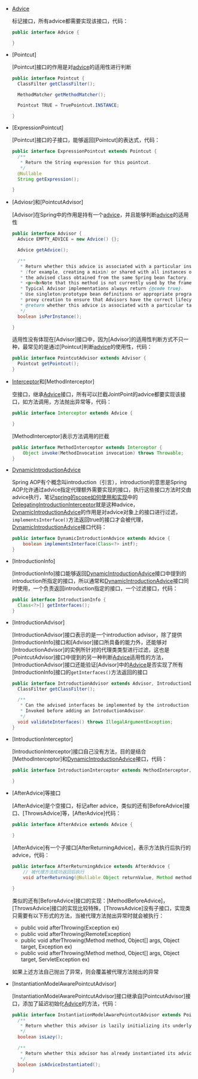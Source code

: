 - [Advice]
  
  标记接口，所有advice都需要实现该接口，代码：
  ```java
  public interface Advice {

  }
  ```

- [Pointcut]

  [Pointcut]接口的作用是对[advice]的适用性进行判断
  ```java
  public interface Pointcut {
    ClassFilter getClassFilter();

    MethodMatcher getMethodMatcher();

    Pointcut TRUE = TruePointcut.INSTANCE;

  }
  ```

- [ExpressionPointcut]
  
  [Pointcut]接口的子接口，能够返回[Pointcut]的表达式，代码：
  ```java
  public interface ExpressionPointcut extends Pointcut {
    /**
     * Return the String expression for this pointcut.
     */
    @Nullable
    String getExpression();

  }
  ```

- [Adviosr]和[PointcutAdvisor]

  [Advisor]在Spring中的作用是持有一个[advice]，并且能够判断[advice]的适用性
  ```java
  public interface Advisor {
    Advice EMPTY_ADVICE = new Advice() {};

    Advice getAdvice();

    /**
     * Return whether this advice is associated with a particular instance
     * (for example, creating a mixin) or shared with all instances of
     * the advised class obtained from the same Spring bean factory.
     * <p><b>Note that this method is not currently used by the framework.</b>
     * Typical Advisor implementations always return {@code true}.
     * Use singleton/prototype bean definitions or appropriate programmatic
     * proxy creation to ensure that Advisors have the correct lifecycle model.
     * @return whether this advice is associated with a particular target instance
     */
    boolean isPerInstance();

  }
  ```

  适用性没有体现在[Advisor]接口中，因为[Advisor]的适用性判断方式不只一种，最常见的是通过[Pointcut]判断[advice]的使用性，代码：
  ```java
  public interface PointcutAdvisor extends Advisor {
    Pointcut getPointcut();
  }
  ```

- [Interceptor]和[MethodInterceptor]
  
  空接口，继承[Advice]接口，所有可以拦截JointPoint的advice都要实现该接口，如方法调用，方法抛出异常等，代码：
  ```java
  public interface Interceptor extends Advice {

  }

  ```

  [MethodInterceptor]表示方法调用的拦截
  ```java
  public interface MethodInterceptor extends Interceptor {
      Object invoke(MethodInvocation invocation) throws Throwable;
  }
  ```

- [DynamicIntroductionAdvice] 
  
  Spring AOP有个概念叫introduction（引言），introduction的意思是Spring AOP允许通过advice指定代理额外需要实现的接口，执行这些接口方法时交由advice执行，笔记[spring的scope如何使用和实现](../../容器的使用/spring的scope如何使用和实现.md)中的[DelegatingIntroductionInterceptor]就是这种advice，[DynamicIntroductionAdvice]的作用是对advice对象上的接口进行过滤，`implementsInterface()`方法返回true的接口才会被代理，[DynamicIntroductionAdvice]接口代码：
  ```java
  public interface DynamicIntroductionAdvice extends Advice {
      boolean implementsInterface(Class<?> intf);
  }
  ```

- [IntroductionInfo]

  [IntroductionInfo]接口能够返回[DynamicIntroductionAdvice]接口中提到的introduction所指定的接口，所以通常和[DynamicIntroductionAdvice]接口同时使用，一个负责返回introduction指定的接口，一个过滤接口，代码：
  ```java
  public interface IntroductionInfo {
    Class<?>[] getInterfaces();
  }
  ```

- [IntroductionAdvisor]

  [IntroductionAdvisor]接口表示的是一个introduction advisor，除了提供[IntroductionInfo]接口和[Advisor]接口所具备的能力外，还能够对[IntroductionAdvisor]的实例所针对的代理类类型进行过滤，这也是[PointcutAdvisor]接口中提到的另一种判断[Advice]适用性的方法，[IntroductionAdvisor]接口还能验证[Advisor]中的[Advice]是否实现了所有[IntroductionInfo]接口的`getInterfaces()`方法返回的接口
  ```java
  public interface IntroductionAdvisor extends Advisor, IntroductionInfo {
    ClassFilter getClassFilter();

    /**
     * Can the advised interfaces be implemented by the introduction advice?
     * Invoked before adding an IntroductionAdvisor.
     */
    void validateInterfaces() throws IllegalArgumentException;
  }
  ```

- [IntroductionInterceptor]

  [IntroductionInterceptor]接口自己没有方法，目的是结合[MethodInterceptor]和[DynamicIntroductionAdvice]接口，代码：
  ```java
  public interface IntroductionInterceptor extends MethodInterceptor, DynamicIntroductionAdvice {

  }
  ```
  
- [AfterAdvice]等接口
 
  [AfterAdvice]是个空接口，标记after advice，类似的还有[BeforeAdvice]接口、[ThrowsAdvice]等，[AfterAdvice]代码：
  ```java
  public interface AfterAdvice extends Advice {

  }
  ```

  [AfterAdvice]有一个子接口[AfterReturningAdvice]，表示方法执行后执行的advice，代码：
  ```java
  public interface AfterReturningAdvice extends AfterAdvice {
      // 被代理方法成功返回后执行
      void afterReturning(@Nullable Object returnValue, Method method, Object[] args, @Nullable Object target) throws Throwable;

  }
  ```
  
  类似的还有[BeforeAdvice]接口的实现：[MethodBeforeAdvice]，[ThrowsAdvice]接口的实现比较特殊，[ThrowsAdvice]没有子接口，实现类只需要有以下形式的方法，当被代理方法抛出异常时就会被执行：
  - public void afterThrowing(Exception ex)
  - public void afterThrowing(RemoteException)
  - public void afterThrowing(Method method, Object[] args, Object target, Exception ex)
  - public void afterThrowing(Method method, Object[] args, Object target, ServletException ex)
    
  如果上述方法自己抛出了异常，则会覆盖被代理方法抛出的异常

- [InstantiationModelAwarePointcutAdvisor]

  [InstantiationModelAwarePointcutAdvisor]接口继承自[PointcutAdvisor]接口，添加了延迟初始化[Advice]的方法，代码：
  ```java
  public interface InstantiationModelAwarePointcutAdvisor extends PointcutAdvisor {
    /**
     * Return whether this advisor is lazily initializing its underlying advice.
     */
    boolean isLazy();

    /**
     * Return whether this advisor has already instantiated its advice.
     */
    boolean isAdviceInstantiated();
  }
  ```

  [Advice]: aaa
  [Interceptor]: aaa
  [DynamicIntroductionAdvice]: aaa
  [DelegatingIntroductionInterceptor]: aaa